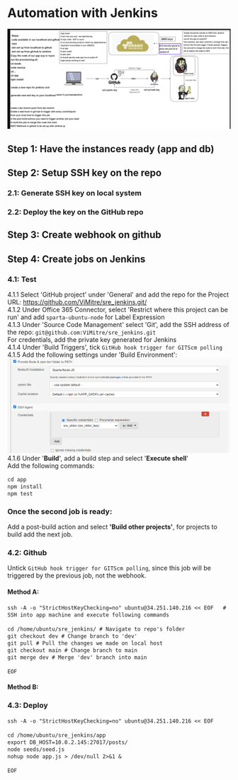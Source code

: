 # Automation with Jenkins
![](img/diagram1.png)
## Step 1: Have the instances ready (app and db)
## Step 2: Setup SSH key on the repo
### 2.1: Generate SSH key on local system
### 2.2: Deploy the key on the GitHub repo
## Step 3: Create webhook on github
## Step 4: Create jobs on Jenkins
### 4.1: **Test**
4.1.1 Select 'GitHub project' under 'General' and add the repo for the Project URL: https://github.com/ViMitre/sre_jenkins.git/<br>
4.1.2 Under Office 365 Connector, select 'Restrict where this project can be run' and add `sparta-ubuntu-node` for Label Expression<br>
4.1.3 Under 'Source Code Management' select 'Git', add the SSH address of the repo: `git@github.com:ViMitre/sre_jenkins.git`<br>
For credentials, add the private key generated for Jenkins<br>
4.1.4 Under 'Build Triggers', tick `GitHub hook trigger for GITScm polling`<br>
4.1.5 Add the following settings under 'Build Environment':
![](img/build_env.png)
4.1.6 Under '**Build**', add a build step and select '**Execute shell**' <br>
Add the following commands:
```
cd app
npm install
npm test
```
### **Once the second job is ready:**
Add a post-build action and select **'Build other projects'**, for projects to build add the next job.

### 4.2: **Github**
Untick `GitHub hook trigger for GITScm polling`, since this job will be triggered by the previous job, not the webhook.<br>
#### **Method A:**
```
ssh -A -o "StrictHostKeyChecking=no" ubuntu@34.251.140.216 << EOF	# SSH into app machine and execute following commands

cd /home/ubuntu/sre_jenkins/ # Navigate to repo's folder
git checkout dev # Change branch to 'dev'
git pull # Pull the changes we made on local host
git checkout main # Change branch to main
git merge dev # Merge 'dev' branch into main

EOF
```
#### **Method B:**

### 4.3: **Deploy**
```
ssh -A -o "StrictHostKeyChecking=no" ubuntu@34.251.140.216 << EOF	

cd /home/ubuntu/sre_jenkins/app
export DB_HOST=10.0.2.145:27017/posts/
node seeds/seed.js
nohup node app.js > /dev/null 2>&1 &

EOF
```